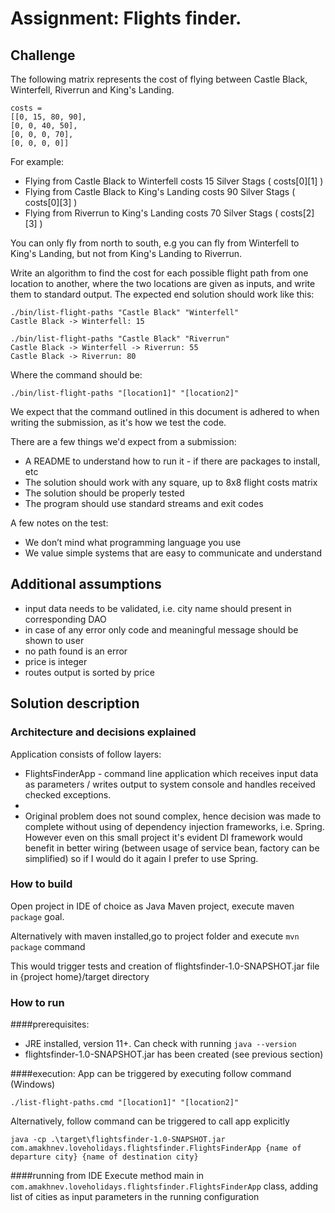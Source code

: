 # Assignment: Flights finder.

## Challenge

The following matrix represents the cost of flying between Castle Black, Winterfell, Riverrun and King's Landing.
```
costs =
[[0, 15, 80, 90],
[0, 0, 40, 50],
[0, 0, 0, 70],
[0, 0, 0, 0]]
```

For example:
* Flying from Castle Black to Winterfell costs 15 Silver Stags ( costs[0][1] )
* Flying from Castle Black to King's Landing costs 90 Silver Stags ( costs[0][3] )
* Flying from Riverrun to King's Landing costs 70 Silver Stags ( costs[2][3] )

You can only fly from north to south, e.g you can fly from Winterfell to King's Landing, but not from King's Landing to Riverrun.

Write an algorithm to find the cost for each possible flight path from one location to another, where the two locations are given
as inputs, and write them to standard output.
The expected end solution should work like this:
```
./bin/list-flight-paths "Castle Black" "Winterfell"
Castle Black -> Winterfell: 15

./bin/list-flight-paths "Castle Black" "Riverrun"
Castle Black -> Winterfell -> Riverrun: 55
Castle Black -> Riverrun: 80
```
Where the command should be:
```
./bin/list-flight-paths "[location1]" "[location2]"
```

We expect that the command outlined in this document is adhered to when writing the submission, as it's how we test the code.

There are a few things we'd expect from a submission:
* A README to understand how to run it - if there are packages to install, etc
* The solution should work with any square, up to 8x8 flight costs matrix
* The solution should be properly tested
* The program should use standard streams and exit codes

A few notes on the test:
* We don’t mind what programming language you use
* We value simple systems that are easy to communicate and understand

## Additional assumptions
- input data needs to be validated, i.e. city name should present in corresponding DAO
- in case of any error only code and meaningful message should be shown to user
- no path found is an error
- price is integer
- routes output is sorted by price


## Solution description

### Architecture and decisions explained
Application consists of follow layers:
- FlightsFinderApp - command line application which receives input data as parameters / writes output to system console and handles received checked exceptions.
- 
- Original problem does not sound complex, hence decision was made to complete without using of dependency injection frameworks, i.e. Spring. However even on this small project it's evident DI framework would benefit in better wiring (between usage of service bean, factory can be simplified) so if I would do it again I prefer to use Spring.

### How to build
Open project in IDE of choice as Java Maven project, execute maven `package` goal.

Alternatively with maven installed,go to project folder and execute `mvn package` command

This would trigger tests and creation of flightsfinder-1.0-SNAPSHOT.jar file in {project home}/target directory

### How to run
####prerequisites:
* JRE installed, version 11+. Can check with running `java --version`
* flightsfinder-1.0-SNAPSHOT.jar has been created (see previous section) 

####execution:
App can be triggered by executing follow command (Windows) 
```
./list-flight-paths.cmd "[location1]" "[location2]"
```

Alternatively, follow command can be triggered to call app explicitly
```
java -cp .\target\flightsfinder-1.0-SNAPSHOT.jar com.amakhnev.loveholidays.flightsfinder.FlightsFinderApp {name of departure city} {name of destination city}
```
####running from IDE
Execute method main in `com.amakhnev.loveholidays.flightsfinder.FlightsFinderApp` class, adding list of cities as input parameters in the running configuration



